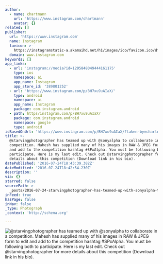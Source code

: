 ```yaml
---
author:
  - name: chartmann
    url: 'https://www.instagram.com/chartmann'
    avatar: {}
related: []
publisher:
  url: 'https://www.instagram.com'
  name: Instagram
  favicon: >-
    https://instagramstatic-a.akamaihd.net/h1/images/ico/favicon.ico/dfa85bb1fd63.ico
  domain: www.instagram.com
keywords: []
app_links:
  - url: 'instagram://media?id=1295848049444161175'
    type: ios
    namespace: ai
    app_name: Instagram
    app_store_id: '389801252'
  - url: 'https://www.instagram.com/p/BH7xu9uAIaX/'
    type: android
    namespace: ai
    app_name: Instagram
    package: com.instagram.android
  - path: https/instagram.com/p/BH7xu9uAIaX/
    package: com.instagram.android
    namespace: google
    type: android
isBasedOnUrl: 'https://www.instagram.com/p/BH7xu9uAIaX/?taken-by=chartmann'
title: >-
  @starvingphotographer has teamed up with @sonyalpha to collaborate in a
  competition. Mahesh has supplied many of his images in RAW & JPEG form to edit
  and add to the competition hashtag #SPxAlpha. You must be following both to
  participate. Here is my last edit. Check out @starvingphotographer for more
  details about this competition (Download link in his bio).
datePublished: '2016-07-24T18:43:39.382Z'
dateModified: '2016-07-24T18:42:54.230Z'
description: ''
via: {}
starred: false
sourcePath: >-
  _posts/2016-07-24-starvingphotographer-has-teamed-up-with-sonyalpha-to-colla.md
inFeed: true
hasPage: false
inNav: false
_type: Photograph
_context: 'http://schema.org'

---
```

![@starvingphotographer has teamed up with @sonyalpha to collaborate in a competition. Mahesh has supplied many of his images in RAW & JPEG form to edit and add to the competition hashtag #SPxAlpha. You must be following both to participate. Here is my last edit. Check out @starvingphotographer for more details about this competition (Download link in his bio).](https://scontent.cdninstagram.com/t51.2885-15/sh0.08/e35/p640x640/13740906_1771802183060373_1283152634_n.jpg?ig_cache_key=MTI5NTg0ODA0OTQ0NDE2MTE3NQ%3D%3D.2)